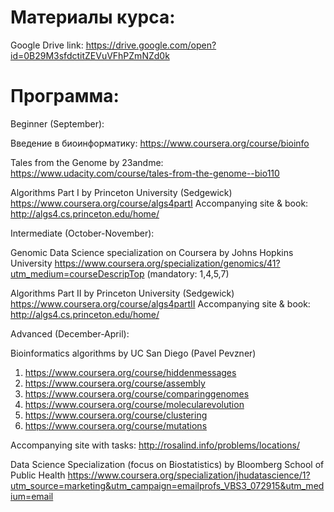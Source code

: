 # Материалы курса:

Google Drive link:  https://drive.google.com/open?id=0B29M3sfdctitZEVuVFhPZmNZd0k

# Программа:

Beginner (September):

Введение в биоинформатику: https://www.coursera.org/course/bioinfo

Tales from the Genome by 23andme:
https://www.udacity.com/course/tales-from-the-genome--bio110

Algorithms Part I  by Princeton University (Sedgewick)
https://www.coursera.org/course/algs4partI
Accompanying site & book:
http://algs4.cs.princeton.edu/home/


Intermediate (October-November):

Genomic Data Science specialization on Coursera by Johns Hopkins University
https://www.coursera.org/specialization/genomics/41?utm_medium=courseDescripTop
(mandatory: 1,4,5,7)

Algorithms Part II by Princeton University (Sedgewick)
https://www.coursera.org/course/algs4partII
Accompanying site & book:
http://algs4.cs.princeton.edu/home/


Advanced (December-April):

Bioinformatics algorithms by UC San Diego (Pavel Pevzner)
1. https://www.coursera.org/course/hiddenmessages
2. https://www.coursera.org/course/assembly
3. https://www.coursera.org/course/comparinggenomes
4. https://www.coursera.org/course/molecularevolution
5. https://www.coursera.org/course/clustering
6. https://www.coursera.org/course/mutations

Accompanying site with tasks:
http://rosalind.info/problems/locations/


Data Science Specialization (focus on Biostatistics) by Bloomberg School of Public Health
https://www.coursera.org/specialization/jhudatascience/1?utm_source=marketing&utm_campaign=emailprofs_VBS3_072915&utm_medium=email
